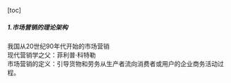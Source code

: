 [toc]
##### 1.市场营销的理论架构
我国从20世纪90年代开始的市场营销  
现代营销学之父：菲利普·科特勒  
市场营销的定义：引导货物和劳务从生产者流向消费者或用户的企业商务活动过程。  

